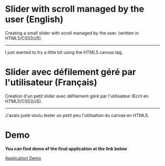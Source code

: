 Slider with scroll managed by the user (English)
======================================

Creating a small slider with scroll managed by the user. (written in HTML5/CSS3/JS).
- - -

I just wanted to try a little bit using the HTML5 canvas tag.

Slider avec défilement géré par l'utilisateur (Français)
=============================================

Création d'un petit slider avec défilement géré par l'utilisateur (Ecrit en HTML5/CSS3/JS).
- - -
J'avais juste voulu tester un petit peu l'utilisation du canvas en HTML5.


Demo
========================
**You can find demo of the final application at the link below**

[Application Demo](http://teachersdunet.hostei.com/slider-simple)
